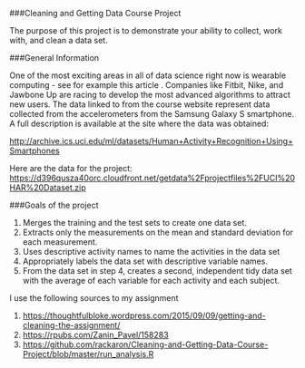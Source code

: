###Cleaning and Getting Data Course Project

The purpose of this project is to demonstrate your ability to collect, work with, and clean a data set.

###General Information

One of the most exciting areas in all of data science right now is wearable computing - see for example this article . Companies like Fitbit, Nike, and Jawbone Up are racing to develop the most advanced algorithms to attract new users. The data linked to from the course website represent data collected from the accelerometers from the Samsung Galaxy S smartphone. A full description is available at the site where the data was obtained:

http://archive.ics.uci.edu/ml/datasets/Human+Activity+Recognition+Using+Smartphones

Here are the data for the project:
https://d396qusza40orc.cloudfront.net/getdata%2Fprojectfiles%2FUCI%20HAR%20Dataset.zip

###Goals of the project
1.	Merges the training and the test sets to create one data set.
2.	Extracts only the measurements on the mean and standard deviation for each measurement.
3.	Uses descriptive activity names to name the activities in the data set
4.	Appropriately labels the data set with descriptive variable names.
5.	From the data set in step 4, creates a second, independent tidy data set with the average of each variable for each activity and each subject.

I use the following sources to my assignment 

1. https://thoughtfulbloke.wordpress.com/2015/09/09/getting-and-cleaning-the-assignment/ 
2. https://rpubs.com/Zanin_Pavel/158283 
3. https://github.com/rackaron/Cleaning-and-Getting-Data-Course-Project/blob/master/run_analysis.R
